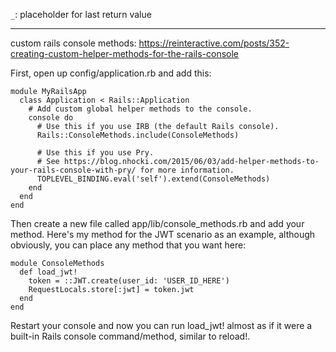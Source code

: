 `_`: placeholder for last return value


---

custom rails console methods: https://reinteractive.com/posts/352-creating-custom-helper-methods-for-the-rails-console

First, open up config/application.rb and add this:

```
module MyRailsApp
  class Application < Rails::Application
    # Add custom global helper methods to the console.
    console do
      # Use this if you use IRB (the default Rails console).
      Rails::ConsoleMethods.include(ConsoleMethods)

      # Use this if you use Pry.
      # See https://blog.nhocki.com/2015/06/03/add-helper-methods-to-your-rails-console-with-pry/ for more information.
      TOPLEVEL_BINDING.eval('self').extend(ConsoleMethods)
    end
  end
end
```

Then create a new file called app/lib/console_methods.rb and add your method. Here's my method for the JWT scenario as an example, although obviously, you can place any method that you want here:

```
module ConsoleMethods
  def load_jwt!
    token = ::JWT.create(user_id: 'USER_ID_HERE')
    RequestLocals.store[:jwt] = token.jwt
  end
end
```

Restart your console and now you can run load_jwt! almost as if it were a built-in Rails console command/method, similar to reload!.
